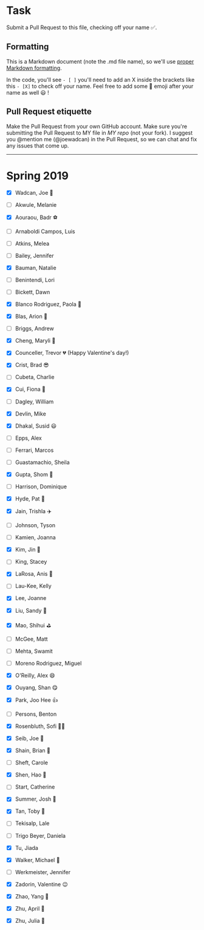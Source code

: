 # Task
Submit a Pull Request to this file, checking off your name :white_check_mark:. 

## Formatting
This is a Markdown document (note the .md file name), so we'll use [proper Markdown formatting](https://help.github.com/articles/basic-writing-and-formatting-syntax/#task-lists). 

In the code, you'll see `- [ ]` you'll need to add an X inside the brackets like this `- [X]` to check off your name. Feel free to add some :rocket: emoji after your name as well :smiley: ! 

## Pull Request etiquette
Make the Pull Request from your own GitHub account. 
Make sure you're submitting the Pull Request to MY file in _MY repo_ (not your fork). 
I suggest you @mention me (@joewadcan) in the Pull Request, so we can chat and fix any issues that come up. 


------------

# Spring 2019

- [x] Wadcan, Joe 🚀

- [ ] Akwule, Melanie

- [x] Aouraou, Badr ⚽

- [ ] Arnaboldi Campos, Luis

- [ ] Atkins, Melea

- [ ] Bailey, Jennifer

- [X] Bauman, Natalie

- [ ] Benintendi, Lori

- [ ] Bickett, Dawn

- [X] Blanco Rodriguez, Paola :bear:

- [X] Blas, Arion :rocket:

- [ ] Briggs, Andrew

- [x] Cheng, Maryli :penguin:

- [X] Counceller, Trevor :broken_heart: (Happy Valentine's day!)

- [X] Crist, Brad :sunglasses:

- [ ] Cubeta, Charlie

- [X] Cui, Fiona :dog:

- [ ] Dagley, William

- [x] Devlin, Mike

- [x] Dhakal, Susid :smiley:

- [ ] Epps, Alex

- [ ] Ferrari, Marcos

- [ ] Guastamachio, Sheila

- [X] Gupta, Shom :football:

- [ ] Harrison, Dominique

- [X] Hyde, Pat :ocean:

- [X] Jain, Trishla :airplane:

- [ ] Johnson, Tyson

- [ ] Kamien, Joanna

- [X] Kim, Jin 🐻

- [ ] King, Stacey

- [X] LaRosa, Anis 🚅 

- [ ] Lau-Kee, Kelly

- [X] Lee, Joanne

- [x] Liu, Sandy  :rocket: 

- [X] Mao, Shihui :golf:

- [ ] McGee, Matt

- [ ] Mehta, Swamit

- [ ] Moreno Rodriguez, Miguel

- [X] O'Reilly, Alex :smile:

- [X] Ouyang, Shan :yum:

- [X] Park, Joo Hee :+1:

- [ ] Persons, Benton

- [X] Rosenbluth, Sofi :ok_woman:

- [X] Seib, Joe :basketball:

- [x] Shain, Brian :helicopter: 

- [ ] Sheft, Carole

- [X] Shen, Hao :dancer:

- [ ] Start, Catherine

- [X] Summer, Josh :helicopter:

- [X] Tan, Toby :basketball:

- [ ] Tekisalp, Lale

- [ ] Trigo Beyer, Daniela

- [x] Tu, Jiada

- [X] Walker, Michael :rocket:

- [ ] Werkmeister, Jennifer

- [x] Zadorin, Valentine  :wink:

- [X] Zhao, Yang :sheep:

- [x] Zhu, April :dancer:

- [x] Zhu, Julia :dog:
